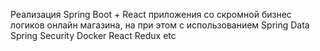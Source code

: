 Реализация Spring Boot + React приложения со скромной бизнес логиков онлайн магазина, на при этом с использованием
Spring Data
Spring Security
Docker
React
Redux 
etc
